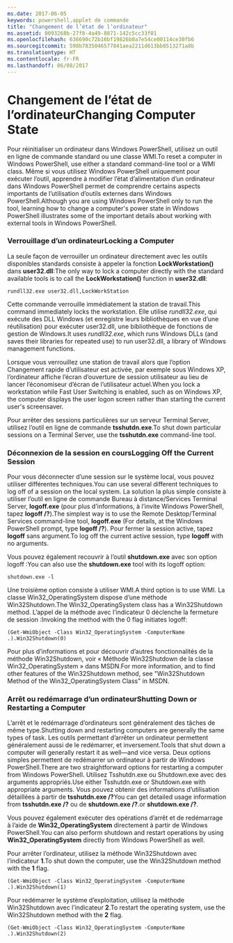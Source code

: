 ```yaml
---
ms.date: 2017-06-05
keywords: powershell,applet de commande
title: "Changement de l’état de l’ordinateur"
ms.assetid: 8093268b-27f8-4a49-8871-142c5cc33f01
ms.openlocfilehash: 636690c72b16bf19826b0a7e54ce00114ce30fb6
ms.sourcegitcommit: 598b7835046577841aea2211d613bb8513271a8b
ms.translationtype: HT
ms.contentlocale: fr-FR
ms.lasthandoff: 06/08/2017
---
```

# <a name="changing-computer-state"></a><span data-ttu-id="2556e-103">Changement de l’état de l’ordinateur</span><span class="sxs-lookup"><span data-stu-id="2556e-103">Changing Computer State</span></span>
<span data-ttu-id="2556e-104">Pour réinitialiser un ordinateur dans Windows PowerShell, utilisez un outil en ligne de commande standard ou une classe WMI.</span><span class="sxs-lookup"><span data-stu-id="2556e-104">To reset a computer in Windows PowerShell, use either a standard command-line tool or a WMI class.</span></span> <span data-ttu-id="2556e-105">Même si vous utilisez Windows PowerShell uniquement pour exécuter l’outil, apprendre à modifier l’état d’alimentation d’un ordinateur dans Windows PowerShell permet de comprendre certains aspects importants de l’utilisation d’outils externes dans Windows PowerShell.</span><span class="sxs-lookup"><span data-stu-id="2556e-105">Although you are using Windows PowerShell only to run the tool, learning how to change a computer's power state in Windows PowerShell illustrates some of the important details about working with external tools in Windows PowerShell.</span></span>

### <a name="locking-a-computer"></a><span data-ttu-id="2556e-106">Verrouillage d’un ordinateur</span><span class="sxs-lookup"><span data-stu-id="2556e-106">Locking a Computer</span></span>
<span data-ttu-id="2556e-107">La seule façon de verrouiller un ordinateur directement avec les outils disponibles standards consiste à appeler la fonction **LockWorkstation()** dans **user32.dll**:</span><span class="sxs-lookup"><span data-stu-id="2556e-107">The only way to lock a computer directly with the standard available tools is to call the **LockWorkstation()** function in **user32.dll**:</span></span>

```
rundll32.exe user32.dll,LockWorkStation
```

<span data-ttu-id="2556e-108">Cette commande verrouille immédiatement la station de travail.</span><span class="sxs-lookup"><span data-stu-id="2556e-108">This command immediately locks the workstation.</span></span> <span data-ttu-id="2556e-109">Elle utilise *rundll32.exe*, qui exécute des DLL Windows (et enregistre leurs bibliothèques en vue d’une réutilisation) pour exécuter user32.dll, une bibliothèque de fonctions de gestion de Windows.</span><span class="sxs-lookup"><span data-stu-id="2556e-109">It uses *rundll32.exe*, which runs Windows DLLs (and saves their libraries for repeated use) to run user32.dll, a library of Windows management functions.</span></span>

<span data-ttu-id="2556e-110">Lorsque vous verrouillez une station de travail alors que l’option Changement rapide d’utilisateur est activée, par exemple sous Windows XP, l’ordinateur affiche l’écran d’ouverture de session utilisateur au lieu de lancer l’économiseur d’écran de l’utilisateur actuel.</span><span class="sxs-lookup"><span data-stu-id="2556e-110">When you lock a workstation while Fast User Switching is enabled, such as on Windows XP, the computer displays the user logon screen rather than starting the current user's screensaver.</span></span>

<span data-ttu-id="2556e-111">Pour arrêter des sessions particulières sur un serveur Terminal Server, utilisez l’outil en ligne de commande **tsshutdn.exe**.</span><span class="sxs-lookup"><span data-stu-id="2556e-111">To shut down particular sessions on a Terminal Server, use the **tsshutdn.exe** command-line tool.</span></span>

### <a name="logging-off-the-current-session"></a><span data-ttu-id="2556e-112">Déconnexion de la session en cours</span><span class="sxs-lookup"><span data-stu-id="2556e-112">Logging Off the Current Session</span></span>
<span data-ttu-id="2556e-113">Pour vous déconnecter d’une session sur le système local, vous pouvez utiliser différentes techniques.</span><span class="sxs-lookup"><span data-stu-id="2556e-113">You can use several different techniques to log off of a session on the local system.</span></span> <span data-ttu-id="2556e-114">La solution la plus simple consiste à utiliser l’outil en ligne de commande Bureau à distance/Services Terminal Server, **logoff.exe** (pour plus d’informations, à l’invite Windows PowerShell, tapez **logoff /?**).</span><span class="sxs-lookup"><span data-stu-id="2556e-114">The simplest way is to use the Remote Desktop/Terminal Services command-line tool, **logoff.exe** (For details, at the Windows PowerShell prompt, type **logoff /?**).</span></span> <span data-ttu-id="2556e-115">Pour fermer la session active, tapez **logoff** sans argument.</span><span class="sxs-lookup"><span data-stu-id="2556e-115">To log off the current active session, type **logoff** with no arguments.</span></span>

<span data-ttu-id="2556e-116">Vous pouvez également recouvrir à l’outil **shutdown.exe** avec son option logoff :</span><span class="sxs-lookup"><span data-stu-id="2556e-116">You can also use the **shutdown.exe** tool with its logoff option:</span></span>

```
shutdown.exe -l
```

<span data-ttu-id="2556e-117">Une troisième option consiste à utiliser WMI.</span><span class="sxs-lookup"><span data-stu-id="2556e-117">A third option is to use WMI.</span></span> <span data-ttu-id="2556e-118">La classe Win32_OperatingSystem dispose d’une méthode Win32Shutdown.</span><span class="sxs-lookup"><span data-stu-id="2556e-118">The Win32_OperatingSystem class has a Win32Shutdown method.</span></span> <span data-ttu-id="2556e-119">L’appel de la méthode avec l’indicateur 0 déclenche la fermeture de session :</span><span class="sxs-lookup"><span data-stu-id="2556e-119">Invoking the method with the 0 flag initiates logoff:</span></span>

```
(Get-WmiObject -Class Win32_OperatingSystem -ComputerName .).Win32Shutdown(0)
```

<span data-ttu-id="2556e-120">Pour plus d’informations et pour découvrir d’autres fonctionnalités de la méthode Win32Shutdown, voir « Méthode Win32Shutdown de la classe Win32_OperatingSystem » dans MSDN.</span><span class="sxs-lookup"><span data-stu-id="2556e-120">For more information, and to find other features of the Win32Shutdown method, see "Win32Shutdown Method of the Win32_OperatingSystem Class" in MSDN.</span></span>

### <a name="shutting-down-or-restarting-a-computer"></a><span data-ttu-id="2556e-121">Arrêt ou redémarrage d’un ordinateur</span><span class="sxs-lookup"><span data-stu-id="2556e-121">Shutting Down or Restarting a Computer</span></span>
<span data-ttu-id="2556e-122">L’arrêt et le redémarrage d’ordinateurs sont généralement des tâches de même type.</span><span class="sxs-lookup"><span data-stu-id="2556e-122">Shutting down and restarting computers are generally the same types of task.</span></span> <span data-ttu-id="2556e-123">Les outils permettant d’arrêter un ordinateur permettent généralement aussi de le redémarrer, et inversement.</span><span class="sxs-lookup"><span data-stu-id="2556e-123">Tools that shut down a computer will generally restart it as well—and vice versa.</span></span> <span data-ttu-id="2556e-124">Deux options simples permettent de redémarrer un ordinateur à partir de Windows PowerShell.</span><span class="sxs-lookup"><span data-stu-id="2556e-124">There are two straightforward options for restarting a computer from Windows PowerShell.</span></span> <span data-ttu-id="2556e-125">Utilisez Tsshutdn.exe ou Shutdown.exe avec des arguments appropriés.</span><span class="sxs-lookup"><span data-stu-id="2556e-125">Use either Tsshutdn.exe or Shutdown.exe with appropriate arguments.</span></span> <span data-ttu-id="2556e-126">Vous pouvez obtenir des informations d’utilisation détaillées à partir de **tsshutdn.exe /?**</span><span class="sxs-lookup"><span data-stu-id="2556e-126">You can get detailed usage information from **tsshutdn.exe /?**</span></span> <span data-ttu-id="2556e-127">ou de **shutdown.exe /?**.</span><span class="sxs-lookup"><span data-stu-id="2556e-127">or **shutdown.exe /?**.</span></span>

<span data-ttu-id="2556e-128">Vous pouvez également exécuter des opérations d’arrêt et de redémarrage à l’aide de **Win32_OperatingSystem** directement à partir de Windows PowerShell.</span><span class="sxs-lookup"><span data-stu-id="2556e-128">You can also perform shutdown and restart operations by using **Win32_OperatingSystem** directly from Windows PowerShell as well.</span></span>

<span data-ttu-id="2556e-129">Pour arrêter l’ordinateur, utilisez la méthode Win32Shutdown avec l’indicateur **1**.</span><span class="sxs-lookup"><span data-stu-id="2556e-129">To shut down the computer, use the Win32Shutdown method with the **1** flag.</span></span>

```
(Get-WmiObject -Class Win32_OperatingSystem -ComputerName .).Win32Shutdown(1)
```

<span data-ttu-id="2556e-130">Pour redémarrer le système d’exploitation, utilisez la méthode Win32Shutdown avec l’indicateur **2**.</span><span class="sxs-lookup"><span data-stu-id="2556e-130">To restart the operating system, use the Win32Shutdown method with the **2** flag.</span></span>

```
(Get-WmiObject -Class Win32_OperatingSystem -ComputerName .).Win32Shutdown(2)
```

